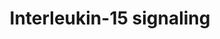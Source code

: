---
annotations:
- type: Pathway Ontology
  value: interleukin-15 signaling pathway
authors:
- ReactomeTeam
- DeSl
description: The high affinity Interleukin-15 receptor is a heterotrimer of Interleukin-15
  receptor subunit alpha (IL15RA), Interleukin-2 receptor subunit beta (IL2RB, CD122)
  and Cytokine receptor common subunit gamma (IL2RG, CD132). IL2RB and IL2RG are also
  components of the Interleukin-2 (IL2) receptor. Treatment of human T cells with
  Interleukin-15 (IL15) results in tyrosine phosphorylation of Tyrosine-protein kinase
  JAK1 (JAK1, Janus kinase 1) and Tyrosine-protein kinase JAK3 (JAK3, Janus kinase
  3) (Johnston et al. 1995, Winthrop 2017). IL15 can signal by a process termed 'trans
  presentation', where IL15 bound by IL15 on one cell is trans-presented to IL2RB:IL2RG
  on another cell (Dubois et al. 2002) but can also participate in more 'traditional'
  cis signaling (Wu et al. 2008, Mishra et al. 2014) where all the three receptors
  are present on the same cell.  Stimulation of lymphocytes by IL15 release MAPK activation
  through GAB2/SHP2/SHC (GRB2-associated-binding protein 2/Tyrosine-protein phosphatase
  non-receptor type 11/SHC transforming protein 1 or 2) cascade activation (Gadina
  et al. 2000).  View original pathway at [http://www.reactome.org/PathwayBrowser/#DIAGRAM=8983432
  Reactome].
last-edited: 2021-01-25
organisms:
- Homo sapiens
redirect_from:
- /index.php/Pathway:WP4404
- /instance/WP4404
schema-jsonld:
- '@context': https://schema.org/
  '@id': https://wikipathways.github.io/pathways/WP4404.html
  '@type': Dataset
  creator:
    '@type': Organization
    name: WikiPathways
  description: The high affinity Interleukin-15 receptor is a heterotrimer of Interleukin-15
    receptor subunit alpha (IL15RA), Interleukin-2 receptor subunit beta (IL2RB, CD122)
    and Cytokine receptor common subunit gamma (IL2RG, CD132). IL2RB and IL2RG are
    also components of the Interleukin-2 (IL2) receptor. Treatment of human T cells
    with Interleukin-15 (IL15) results in tyrosine phosphorylation of Tyrosine-protein
    kinase JAK1 (JAK1, Janus kinase 1) and Tyrosine-protein kinase JAK3 (JAK3, Janus
    kinase 3) (Johnston et al. 1995, Winthrop 2017). IL15 can signal by a process
    termed 'trans presentation', where IL15 bound by IL15 on one cell is trans-presented
    to IL2RB:IL2RG on another cell (Dubois et al. 2002) but can also participate in
    more 'traditional' cis signaling (Wu et al. 2008, Mishra et al. 2014) where all
    the three receptors are present on the same cell.  Stimulation of lymphocytes
    by IL15 release MAPK activation through GAB2/SHP2/SHC (GRB2-associated-binding
    protein 2/Tyrosine-protein phosphatase non-receptor type 11/SHC transforming protein
    1 or 2) cascade activation (Gadina et al. 2000).  View original pathway at [http://www.reactome.org/PathwayBrowser/#DIAGRAM=8983432
    Reactome].
  keywords:
  - PIP3 activates AKT
  - 'JAK1 '
  - 'IL15 '
  - STAT3,STAT5,(STAT3:STAT5)
  - SHC1
  - IL15:IL15RA:IL2RB:p-Y-JAK1:IL2RG:p-JAK3
  - SOS1, SOS2
  - IL15:IL15RA:p-Y-IL2RB:p-Y-JAK1:p-Y-IL2RG:p-Y-JAK3:p-Y-STAT3,p-STAT5,(p-Y-STAT3:p-STAT5)
  - 'GRB2 '
  - 'STAT5A '
  - IL15:IL15RA:p-Y-IL2RB:p-Y-JAK1:p-Y-IL2RG:p-Y-JAK3
  - p-STAT5B
  - 'IL2RG '
  - 'p-Y-JAK3 '
  - 'p-JAK1 '
  - IL15:IL15RA:p-Y-IL2RB:p-Y-JAK1:p-Y-IL2RG:p-Y-JAK3:p-Y-SHC1
  - 'STAT5B '
  - p-Y649-STAT5A,
  - 'JAK3 '
  - 'STAT3 '
  - 'p-Y-IL2RG '
  - Interleukin-25 (IL25 or IL17E) stimulation had any effect on the phosphorylation
    of STAT proteins. Although IL25 had no effect on the activation of Signal transducer
    and activator of transcription 6 (STAT6) and Signal transducer and activator of
    transcription 3 (STAT3), IL25 stimulation led to the activation of Signal transducer
    and activator of transcription 5A or 5B (STAT5), as indicated by the phosphorylation
    of STAT5 (Wu et al. 2015).<br>This is a black box event since the details about
    of the phosphorylated region could be incomplete.
  - 'GAB2 '
  - 'STAT5 '
  - IL15:IL15RA
  - IL15:IL15RA:p-Y-IL2RB:p-Y-JAK1:p-Y-IL2RG:p-Y-JAK3:p-Y-SHC1:GRB2:p-Y-GAB2
  - 'SOS1 '
  - p-Y-STAT3:p-STAT5A,p-STAT5B
  - IL15:IL15RA:p-Y-IL2RB:p-Y-JAK1:p-Y-IL2RG:p-Y-JAK3:p-Y-SHC1:GRB2:SOS
  - 'IL15RA '
  - 'p-Y-GAB2 '
  - 'p-STAT5B '
  - 'IL2RB '
  - 'p-STAT5A '
  - ATP
  - 'p-Y-SHC1 '
  - IL2RB:JAK1
  - 'p-Y705-STAT3 '
  - IL15:IL15RA:p-Y-IL2RB:p-Y-JAK1:p-Y-IL2RG:p-Y-JAK3:p-Y-SHC1:GRB2
  - 'p-JAK3 '
  - GAB2
  - IL15:IL2RB:JAK1:IL2RG:JAK3
  - 'SHC1 '
  - GRB2
  - IL15RA
  - IL15
  - signaling
  - 'p-Y649-STAT5A, p-STAT5B '
  - IL15:IL15RA:p-Y-IL2RB:p-Y-JAK1:p-Y-IL2RG:p-Y-JAK3:p-Y-SHC1:GRB2:GAB2
  - p-Y705-STAT3
  - IL15RA:IL15:IL2RB:JAK1:IL2RG:JAK3
  - 'p-Y-JAK1 '
  - ADP
  - IL15:IL15RA:p-Y-IL2RB:p-Y-JAK1:p-Y-IL2RG:p-Y-JAK3:STAT3,STAT5,(STAT3:STAT5)
  - IL15:IL15RA:p-Y-IL2RB:p-Y-JAK1:p-Y-IL2RG:p-Y-JAK3:SHC1
  - 'p-Y649-STAT5A '
  - 'p-Y-IL2RB '
  - IL2RG:JAK3
  - 'SOS2 '
  license: CC0
  name: Interleukin-15 signaling
seo: CreativeWork
title: Interleukin-15 signaling
wpid: WP4404
---
